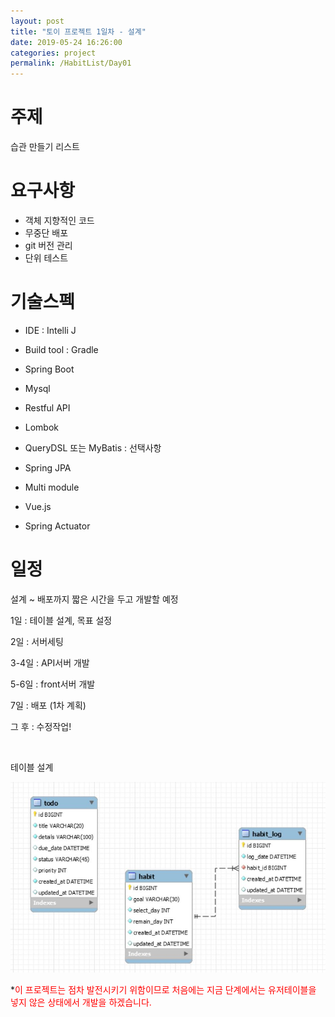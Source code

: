 ```yaml
---
layout: post
title: "토이 프로젝트 1일차 - 설계"
date: 2019-05-24 16:26:00
categories: project
permalink: /HabitList/Day01
---
```


# 주제

습관 만들기 리스트



# 요구사항

- 객체 지향적인 코드
- 무중단 배포
- git 버전 관리
- 단위 테스트



# 기술스펙

- IDE : Intelli J

- Build tool : Gradle

- Spring Boot

- Mysql

- Restful API

- Lombok

- QueryDSL 또는 MyBatis : 선택사항

- Spring JPA

- Multi module

- Vue.js

- Spring Actuator 

  

# 일정

설계 ~ 배포까지 짧은 시간을 두고 개발할 예정

1일 : 테이블 설계, 목표 설정

2일 : 서버세팅

3-4일 : API서버 개발

5-6일 : front서버 개발  

7일 : 배포 (1차 계획)

그 후 : 수정작업!

<br/>

테이블 설계

![erd1](/img/toy_erd.JPG)

*<font style="color:red;">이 프로젝트는 점차 발전시키기 위함이므로 처음에는 지금 단계에서는 유저테이블을 넣지 않은 상태에서 개발을 하겠습니다.</font>



